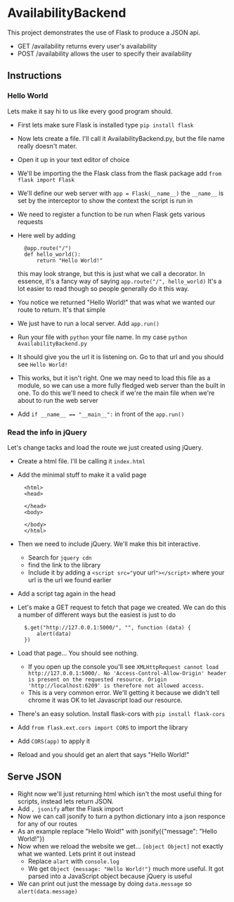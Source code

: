 # AvailabilityBackend

This project demonstrates the use of Flask to produce a JSON api.

* GET /availability returns every user's availability
* POST /availability allows the user to specify their availability

## Instructions

### Hello World

Lets make it say hi to us like every good program should.

* First lets make sure Flask is installed type `pip install flask`
* Now lets create a file. I'll call it AvailabilityBackend.py, but the file name really doesn't mater.
* Open it up in your text editor of choice
* We'll be importing the the Flask class from the flask package add `from flask import Flask`
* We'll define our web server with `app = Flask(__name__)` the `__name__` is set by the interceptor to show the context the script is run in
* We need to register a function to be run when Flask gets various requests
* Here well by adding

        @app.route("/")
        def hello_world():
            return "Hello World!"
        
    this may look strange, but this is just what we call a decorator. In essence, it's a fancy way of saying `app.route("/", hello_world)`
    It's a lot easier to read though so people generally do it this way.

* You notice we returned "Hello World!" that was what we wanted our route to return. It's that simple
* We just have to run a local server. Add `app.run()`
* Run your file with `python` your file name. In my case `python AvailabilityBackend.py`
* It should give you the url it is listening on. Go to that url and you should see `Hello World!`
* This works, but it isn't right. One we may need to load this file as a module, so we can use a more fully fledged web server
than the built in one. To do this we'll need to check if we're the main file when we're about to run the web server
* Add `if __name__ == "__main__":` in front of the `app.run()`


### Read the info in jQuery

Let's change tacks and load the route we just created using jQuery.

* Create a html file. I'll be calling it `index.html`
* Add the minimal stuff to make it a valid page
        
        <html>
        <head>
            
        </head>
        <body>
        
        </body>
        </html>
* Then we need to include jQuery. We'll make this bit interactive.
    * Search for `jquery cdn`
    * find the link to the library
    * Include it by adding a `<script src="`your url`"></script>` where your url is the url we found earlier
* Add a script tag again in the head
* Let's make a GET request to fetch that page we created. We can do this a number of different ways but the easiest
is just to do 
    
        $.get("http://127.0.0.1:5000/", "", function (data) {
            alert(data)
        })

* Load that page... You should see nothing. 
    * If you open up the console you'll see `XMLHttpRequest cannot load http://127.0.0.1:5000/. No 'Access-Control-Allow-Origin' header is present on the requested resource. Origin 'http://localhost:6209' is therefore not allowed access.`
    * This is a very common error. We'll getting it because we didn't tell chrome it was OK to let Javascript load our resource.
* There's an easy solution. Install flask-cors with `pip install flask-cors`
* Add `from flask.ext.cors import CORS` to import the library
* Add `CORS(app)` to apply it
* Reload and you should get an alert that says "Hello World!"

## Serve JSON

* Right now we'll just returning html which isn't the most useful thing for scripts, instead lets return JSON.
* Add `, jsonify` after the Flask import
* Now we can call jsonify to turn a python dictionary into a json responce for any of our routes
* As an example replace "Hello Wold!" with jsonify({"message": "Hello World!"})
* Now when we reload the website we get... `[object Object]` not exactly what we wanted. Lets print it out instead
    * Replace `alart` with `console.log`
    * We get `Object {message: "Hello World!"}` much more useful. It got parsed into a JavaScript object because jQuery is useful
* We can print out just the message by doing `data.message` so `alert(data.message)`